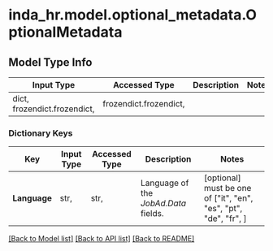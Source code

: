 # inda_hr.model.optional_metadata.OptionalMetadata

## Model Type Info
Input Type | Accessed Type | Description | Notes
------------ | ------------- | ------------- | -------------
dict, frozendict.frozendict,  | frozendict.frozendict,  |  | 

### Dictionary Keys
Key | Input Type | Accessed Type | Description | Notes
------------ | ------------- | ------------- | ------------- | -------------
**Language** | str,  | str,  | Language of the *JobAd.Data* fields. | [optional] must be one of ["it", "en", "es", "pt", "de", "fr", ] 

[[Back to Model list]](../../README.md#documentation-for-models) [[Back to API list]](../../README.md#documentation-for-api-endpoints) [[Back to README]](../../README.md)

